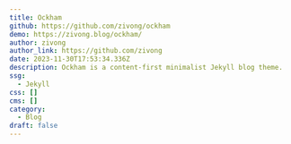 ```yaml
---
title: Ockham
github: https://github.com/zivong/ockham
demo: https://zivong.blog/ockham/
author: zivong
author_link: https://github.com/zivong
date: 2023-11-30T17:53:34.336Z
description: Ockham is a content-first minimalist Jekyll blog theme.
ssg:
  - Jekyll
css: []
cms: []
category:
  - Blog
draft: false
---
```


